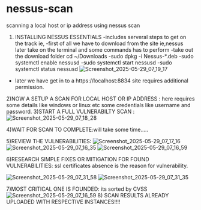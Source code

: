 # nessus-scan
scanning a local host or ip address using nessus scan
1) INSTALLING NESSUS ESSENTIALS
 -includes serveral steps to get on the track ie,
 -first of all we have to download from the site ie,nessus later take on the terminal and some commands has to perform
-take out the download folder cd ~/Downloads
-sudo dpkg -i Nessus-*.deb
-sudo systemctl enable nessusd
-sudo systemctl start nessusd
-sudo systemctl status nessusd
![Screenshot_2025-05-29_07_19_17](https://github.com/user-attachments/assets/e9037113-628c-4b2a-8245-9e77b64f550b)
- later we have get in to a https://localhost:8834
site requires additional permission.

2)NOW A SETUP A SCAN FOR LOCAL HOST OR IP ADDRESS :
   here requires some details like windows or linux etc
   some credentials like username and password.
3)START A FULL VULNERABILTY SCAN :   ![Screenshot_2025-05-29_07_18_28](https://github.com/user-attachments/assets/ad4ecc3a-8147-48cf-8346-8512c5baf46c)

4)WAIT FOR SCAN TO COMPLETE:will take some time.....

5)REVIEW THE VULNERABILITIES:
![Screenshot_2025-05-29_07_17_16](https://github.com/user-attachments/assets/12823db9-a786-4917-8bdd-28e5c52fcce4)
![Screenshot_2025-05-29_07_16_35](https://github.com/user-attachments/assets/ec41b7a3-dd6b-4e64-9caa-dd3e0222a6c7)
![Screenshot_2025-05-29_07_16_59](https://github.com/user-attachments/assets/44cee079-487d-4430-a0b6-d3240e68d71b)

6)RESEARCH SIMPLE FIXES OR MITIGATION FOR FOUND VULNERABILITIES:
ssl certificates absence is the reason for vulnerability.

![Screenshot_2025-05-29_07_31_58](https://github.com/user-attachments/assets/9cae1554-a47b-48e3-8e78-2e7bbc118223)
![Screenshot_2025-05-29_07_31_35](https://github.com/user-attachments/assets/6f839295-2a62-4db5-a265-61c27c3f1441)

7)MOST CRITICAL ONE IS FOUNDED: its sorted by CVSS 
![Screenshot_2025-05-29_07_16_59](https://github.com/user-attachments/assets/f0d4c5e9-fa76-4d42-8aac-1586e04a5543)
8) SCAN RESULTS ALREADY UPLOADED WITH RESPECTIVE INSTANCES!!!!




